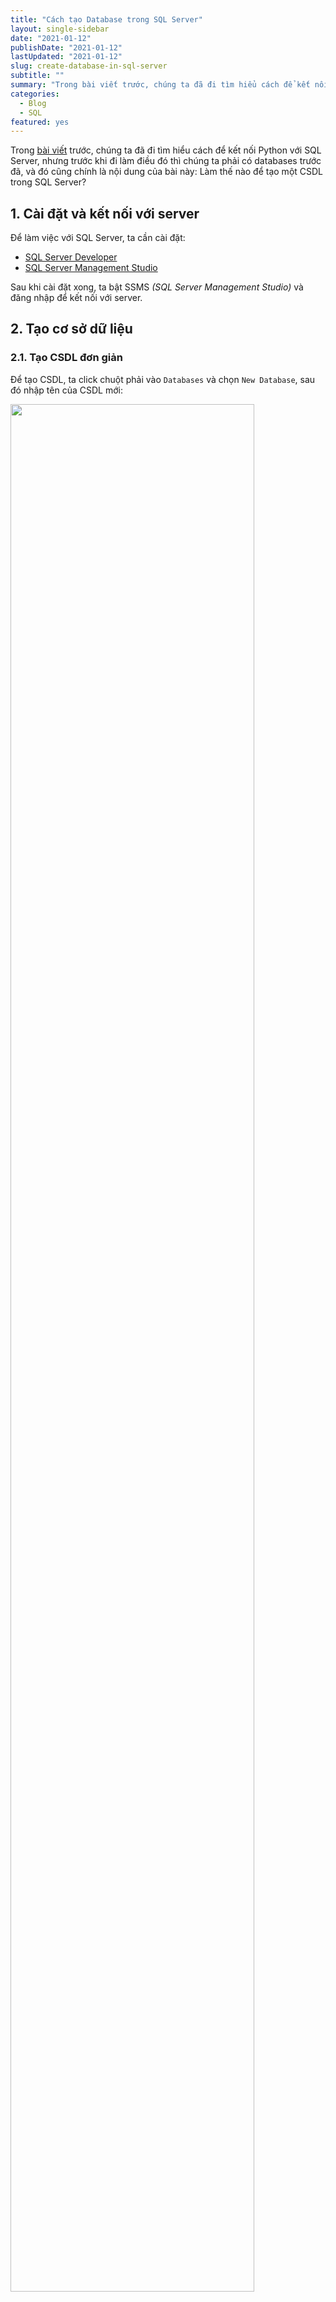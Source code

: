 ```yaml
---
title: "Cách tạo Database trong SQL Server"
layout: single-sidebar
date: "2021-01-12"
publishDate: "2021-01-12"
lastUpdated: "2021-01-12"
slug: create-database-in-sql-server
subtitle: ""
summary: "Trong bài viết trước, chúng ta đã đi tìm hiểu cách để kết nối Python với SQL Server, nhưng trước khi đi làm điều đó thì chúng ta phải có databases trước đã..."
categories:
  - Blog
  - SQL
featured: yes
---
```


Trong [bài viết](/blog/2021-run-sql-from-jupyter-notebook/ "How To run SQL queries from a Jupyter Notebook") trước, chúng ta đã đi tìm hiểu cách để kết nối Python với SQL Server, nhưng trước khi đi làm điều đó thì chúng ta phải có databases trước đã, và đó cũng chính là nội dung của bài này: Làm thế nào để tạo một CSDL trong SQL Server?

## 1. Cài đặt và kết nối với server

Để làm việc với SQL Server, ta cần cài đặt:

- [SQL Server Developer](https://www.microsoft.com/en-us/sql-server/sql-server-downloads)
- [SQL Server Management Studio](https://docs.microsoft.com/en-us/sql/ssms/download-sql-server-management-studio-ssms?view=sql-server-ver15)

Sau khi cài đặt xong, ta bật SSMS _(SQL Server Management Studio)_ và đăng nhập để kết nối với server.

## 2. Tạo cơ sở dữ liệu

### 2.1. Tạo CSDL đơn giản

Để tạo CSDL, ta click chuột phải vào `Databases` và chọn `New Database`, sau đó nhập tên của CSDL mới:

<img src="create-csdl.png" class="center-fig" width=88% >

### 2.2. Tạo một bảng đơn giản

<img src="create-table.png" class="center-fig" width=88% >

Để tạo một bảng, chúng ta click chuột phải vào `Table` và chọn `New Table`. Sau đó, chúng ta nhập vào các thông tin của bảng bao gồm:

- **Column Name**: Tên cột
- **Data Type**: Kiểu dữ liệu của cột
- **Allow Nulls**: Có cho phép giá trị Null hay không

Khi nhập xong các dữ liệu cần thiết, ta click vào `Save` và đặt tên bảng để hoàn thành.

**Một số kiểu dữ liệu cơ bản trong SQL Server:**

|        Kiểu dữ liệu         | Ý Nghĩa                                                        |
| :-------------------------: | -------------------------------------------------------------- |
|          CHAR(10)           | Chuỗi ký tự với độ dài cố định là 10                           |
|          NCHAR(10)          | Tương tự char, nhưng có thể bao gồm các ký tự Unicode          |
|         VARCHAR(50)         | Chuôi ký tự với độ dài tùy biến, tối đa là 50                  |
|        NVARCHAR(50)         | Tương tự nvarchar, nhưng có thể bao gồm các ký tự Unicode      |
|            TEXT             | Chuỗi có chứa độ dài tùy biến, không bao gồm các ký tự Unicode |
|            NTEXT            | Chuỗi có độ dài tùy biến, có thể bao gồm các ký tự Unicode     |
| TINYINT/SMALLINT/INT/BIGINT | Số nguyên với các phạm vi khác nhau                            |
|           DECIMAL           | Lưu trữ số thực có giá trị chính xác                           |
|            FLOAT            | Lưu trữ số thực có giá trị xấp xỉ                              |
|     DATE/TIME/DATETIME      | Kiểu dữ liệu ngày tháng - thời gian                            |

<details>
<summary>
<b>Một số lưu ý khi tạo bảng</b>
</summary>

- Đặt tên bảng với tiền tố bắt đầu bằng tbl, ví dụ: _tbl_Customer_
- Với tên cột, trường, sử dụng chữ viết tắt của tên bảng làm tiền tố
- Trường khóa: Sử dụng kiểu dữ liệu là _uniqueidentifier_
- Một số trường nên sử dụng giá trị mặc định như: _newid(), getdate()_

</details>

### 2.3. Nhập dữ liệu vào bảng

**Cách 1: Sử dụng SSMS**

Để nhập dữ liệu vào bảng, ta click chuột phải vào bảng cần nhập và chọn `Edit Top 200 Rows`

**Cách 2: Nhập dữ liệu từ file CSV**

Để nhập dữ liệu từ file CSV, ta click chuột phải vào database, sau đó chọn: `Task -> Import Data -> Data source: Flat File Source -> ...`

### 2.4. Tạo CSDL từ CSDL mẫu

Giả sử ta có một CSDL mẫu hoặc một CSDL được sao lưu từ một máy chủ nào đó, bây giờ chúng ta muốn thêm nó vào server hiện tại, ta click chuột phải vào `Databases` và chọn: `Restore Database`

<img src="ssms-restore.png" class="center-fig" width=80% >

### 2.5. Tạo bảng từ file CSV

Để tạo bảng từ file CSV, ta click chuột phải vào database, sau đó chọn: `Task -> Import Flat File`

<img src="import-data.png" class="center-fig" width=75% >

### 2.6. Tạo bảng bằng câu lệnh

```sql
-- Tạo Database LearnDS
CREATE DATABASE LearnDS;
GO

-- Sử dụng Database LearnDS
USE LearnDS;
GO
```

```sql
-- Tạo một bảng
-- m là giá trị bắt đầu, n là giá trị tăng thêm
CREATE TABLE [database_name.][schema_name.]table_name (
    pk_column data_type PRIMARY KEY IDENTITY (m, n),
    column_1 data_type NOT NULL,
    column_2 data_type UNIQUE,
    column_3 data_type DEFAULT GETDATE(),
    ...,
    table_constraints
);

-- Một vài ví dụ dòng ràng buộc constraints
-- Khóa chính
CONSTRAINT pk_ma_ts PRIMARY KEY (MaTaiSan),

-- Khóa ngoại
CONSTRAINT FOREIGN KEY (MaKH) REFERENCES KhachHang(MaKH),
```

### 2.7. Nhập dữ liệu bằng câu lệnh

```sql
-- Nhập dữ liệu cơ bản
INSERT INTO table_name (column_list)
VALUES
    (value_list_1),
    (value_list_2),
    ...
    (value_list_n);

-- Nhập dữ liệu từ câu lệnh Select
INSERT INTO table_name (column1, column2, … )
SELECT expression_1, expression_2, …
FROM source_tables
WHERE conditions;
```

**_Ví dụ:_**

```sql
-- Tạo bảng sales.promotions
CREATE TABLE sales.promotions (
    promotion_id INT PRIMARY KEY IDENTITY (1, 1),
    promotion_name VARCHAR (255) NOT NULL,
    discount NUMERIC (3, 2) DEFAULT 0,
    start_date DATE NOT NULL,
    expired_date DATE NOT NULL
);
```

```sql
-- Nhập dữ liệu
INSERT INTO sales.promotions (
    promotion_name,
    discount,
    start_date,
    expired_date
)
VALUES
    (
        '2019 Summer Promotion',
        0.15,
        '20190601',
        '20190901'
    ),
    (
        '2019 Fall Promotion',
        0.20,
        '20191001',
        '20191101'
    ),
    (
        '2019 Winter Promotion',
        0.25,
        '20191201',
        '20200101'
    );
```

---